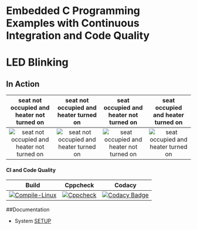 # Embedded C Programming Examples with Continuous Integration and Code Quality

# LED Blinking 

## In Action

|seat not occupied and heater not turned on|seat not occupied and heater turned on|seat occupied and heater not turned on|seat occupied and heater turned on|
|:--:|:--:|:--:|:--:|
|![seat not occupied and heater not turned on]()|![seat not occupied and heater turned on]()|![seat occupied and heater not turned on]()|![seat occupied and heater turned on]()|

#### CI and Code Quality

|Build|Cppcheck|Codacy|
|:--:|:--:|:--:|
|[![Compile-Linux](https://github.com/Anusha-J-5/Embedded_C_Project/actions/workflows/Compile.yml/badge.svg)](https://github.com/Anusha-J-5/Embedded_C_Project/actions/workflows/Compile.yml)|[![Cppcheck](https://github.com/Anusha-J-5/Embedded_C_Project/actions/workflows/CodeQulaity.yml/badge.svg)](https://github.com/Anusha-J-5/Embedded_C_Project/actions/workflows/CodeQulaity.yml)|[![Codacy Badge](https://app.codacy.com/project/badge/Grade/643b7ca2b2dc4daba1e700c216bb87d9)](https://www.codacy.com/gh/Anusha-J-5/Embedded_C_Project/dashboard?utm_source=github.com&amp;utm_medium=referral&amp;utm_content=Anusha-J-5/Embedded_C_Project&amp;utm_campaign=Badge_Grade)|

##Documentation
* System [SETUP](https://github.com/Anusha-J-5/Embedded_C_Project/wiki)
